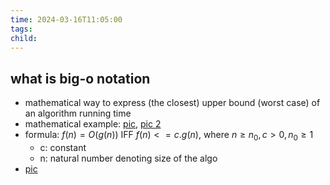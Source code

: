 ```yaml
---
time: 2024-03-16T11:05:00
tags: 
child:
---
```

## what is big-o notation
- mathematical way to express (the closest) upper bound (worst case) of an algorithm running time
- mathematical example: [pic](https://i.imgur.com/FD1m2Jb.png), [pic 2](https://i.imgur.com/nK94JXM.png)
- formula: $f(n) = O(g(n))$ IFF $f(n) <= c.g(n)$, where $n\geq n_0, c>0, n_0 \geq 1$ 
	- c: constant
	- n: natural number denoting size of the algo
- [pic](https://i.imgur.com/Pa699cX.png)
